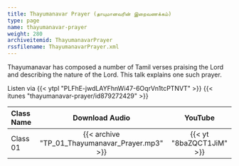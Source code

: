 ```yaml
---
title: Thayumanavar Prayer (தாயுமானவரின் இறைவணக்கம்)
type: page
name: thayumanavar-prayer
weight: 280
archiveitemid: ThayumanavarPrayer
rssfilename: ThayumanavarPrayer.xml
---
```


Thayumanavar has composed a number of Tamil verses praising the Lord and describing the nature of the Lord. This talk explains one such prayer.

Listen via {{< ytpl "PLFhE-jwdLAYFhnWi47-6OqrVn1tcPTNVT" >}} {{< itunes "thayumanavar-prayer/id879272429" >}}

Class Name | Download Audio | YouTube
:---|:---:|:---:
Class 01 | {{< archive "TP_01_Thayumanavar_Prayer.mp3" >}} | {{< yt "8baZQCT1JiM" >}}
